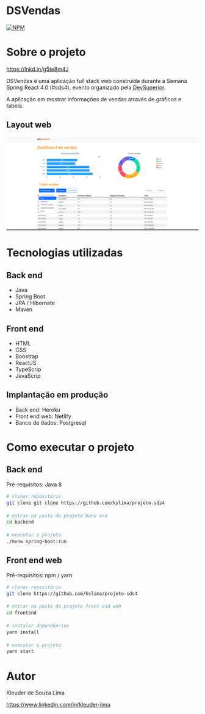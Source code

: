 # DSVendas 
[![NPM](https://img.shields.io/npm/l/react)](https://github.com/kslima/projeto-sds4/blob/main/LICENSE) 

# Sobre o projeto

https://lnkd.in/g5te8m4J

DSVendas é uma aplicação full stack web construída durante a Semana Spring React 4.0 (#sds4), evento organizado pela [DevSuperior](https://devsuperior.com "Site da DevSuperior").

A aplicação em mostrar informações de vendas através de gráficos e tabela.

## Layout web
![Web 1](https://github.com/kslima/assets/blob/main/sds4.png)

# Tecnologias utilizadas
## Back end
- Java
- Spring Boot
- JPA / Hibernate
- Maven

## Front end
 - HTML
 - CSS
 - Boostrap
 - ReactJS
 - TypeScrip
 - JavaScrip
 
## Implantação em produção
- Back end: Heroku
- Front end web: Netlify
- Banco de dados: Postgresql

# Como executar o projeto

## Back end
Pré-requisitos: Java 8

```bash
# clonar repositório
git clone git clone https://github.com/kslima/projeto-sds4

# entrar na pasta do projeto back end
cd backend

# executar o projeto
./mvnw spring-boot:run
```

## Front end web
Pré-requisitos: npm / yarn

```bash
# clonar repositório
git clone https://github.com/kslima/projeto-sds4

# entrar na pasta do projeto front end web
cd frontend

# instalar dependências
yarn install

# executar o projeto
yarn start
```

# Autor

Kleuder de Souza Lima

https://www.linkedin.com/in/kleuder-lima

